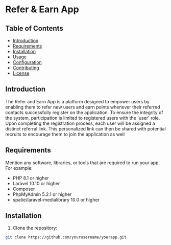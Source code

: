 # Refer & Earn App


## Table of Contents

- [Introduction](#introduction)
- [Requirements](#requirements)
- [Installation](#installation)
- [Usage](#usage)
- [Configuration](#configuration)
- [Contributing](#contributing)
- [License](#license)

## Introduction

The Refer and Earn App is a platform designed to empower users by enabling them to refer new users and earn points whenever their referred contacts successfully register on the application. To ensure the integrity of the system, participation is limited to registered users with the 'user' role. Upon completing the registration process, each user will be assigned a distinct referral link. This personalized link can then be shared with potential recruits to encourage them to join the application as well


## Requirements

Mention any software, libraries, or tools that are required to run your app. For example:

- PHP 8.1 or higher
- Laravel 10.10 or higher
- Composer
- PhpMyAdmin 5.2.1 or higher
- spatie/laravel-medialibrary 10.0 or higher

## Installation

1. Clone the repository:

```bash
git clone https://github.com/yourusername/yourapp.git
